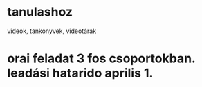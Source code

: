 # tanulashoz
videok, tankonyvek, videotárak
# orai feladat 3 fos csoportokban. leadási hatarido  aprilis 1.
